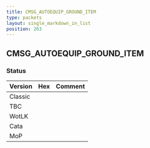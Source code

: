 ```yaml
---
title: CMSG_AUTOEQUIP_GROUND_ITEM
type: packets
layout: single_markdown_in_list
position: 263
---
```


## CMSG_AUTOEQUIP_GROUND_ITEM

### Status

Version    | Hex        | Comment
---------- | ---------- | ---------- 
Classic    |            |
TBC        |            |
WotLK      |            |
Cata       |            |
MoP        |            |